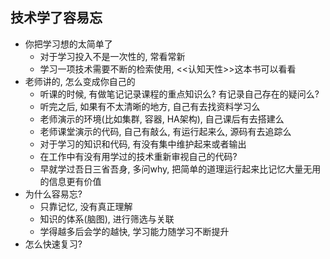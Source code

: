 
## 技术学了容易忘
- 你把学习想的太简单了
    - 对于学习投入不是一次性的, 常看常新
    - 学习一项技术需要不断的检索使用, <<认知天性>>这本书可以看看
- 老师讲的, 怎么变成你自己的
    - 听课的时候, 有做笔记记录课程的重点知识么? 有记录自己存在的疑问么?
    - 听完之后, 如果有不太清晰的地方, 自己有去找资料学习么
    - 老师演示的环境(比如集群, 容器, HA架构), 自己课后有去搭建么
    - 老师课堂演示的代码, 自己有敲么, 有运行起来么, 源码有去追踪么
    - 对于学习的知识和代码, 有没有集中维护起来或者输出
    - 在工作中有没有用学过的技术重新审视自己的代码?
    - 早就学过吾日三省吾身, 多问why, 把简单的道理运行起来比记忆大量无用的信息更有价值
- 为什么容易忘?
    - 只靠记忆, 没有真正理解
    - 知识的体系(脑图), 进行筛选与关联
    - 学得越多后会学的越快, 学习能力随学习不断提升
- 怎么快速复习?